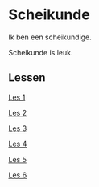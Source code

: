 # Scheikunde

Ik ben een scheikundige.

Scheikunde is leuk.

## Lessen

[Les 1](./les1)

[Les 2](./les2)

[Les 3](./les3)

[Les 4](./les4)

[Les 5](./les5)

[Les 6](./les6)